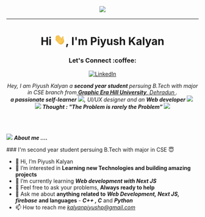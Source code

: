 <p align="center">
  <img src="https://static.vecteezy.com/system/resources/previews/016/766/342/original/happy-smiling-young-man-avatar-3d-portrait-of-a-man-cartoon-character-people-illustration-isolated-on-transparent-background-png.png" height="200"/>
</p>
<hr>
<h1 align="center">Hi <img src="https://raw.githubusercontent.com/ABSphreak/ABSphreak/master/gifs/Hi.gif" width="30px">, I'm Piyush Kalyan</h1>
<h3 align="center">Let's Connect :coffee: </h3>
<p align="center"> 
<a href="https://www.linkedin.com/in/piyush-kalyan/"><img src="https://img.icons8.com/cute-clipart/256/linkedin.png" width="30px" alt="LinkedIn"/></a>
</p>
</p>

<p align="center">
  <em>
    Hey, I am Piyush Kalyan a <b>second year student </b> persuing B.Tech with major in CSE branch from<a href="https://www.gehu.ac.in/"> <b>Graphic Era Hill University</b>, Dehradun </a>. <br>
    <b>a passionate self-learner</b> <img src="https://github.com/TheDudeThatCode/TheDudeThatCode/blob/master/Assets/Developer.gif" width="30px">, UI/UX designer and an <b>Web developer</b>&nbsp;<img src="https://github.com/TheDudeThatCode/TheDudeThatCode/blob/master/Assets/Designer.gif" width="36px">&nbsp
  </em> 
  <br>
  <img src="https://media.giphy.com/media/gH3LO09IOiZIqePwv9/giphy.gif" width="50" /> <b><i align="center">Thought : "The Problem is rarely the Problem”</i></b> <img src="https://media.giphy.com/media/qjqUcgIyRjsl2/giphy.gif" width="50" />
</p>
<br><br>
<p align="center">


<img src="https://media.giphy.com/media/iY8CRBdQXODJSCERIr/giphy.gif" width="30px">&nbsp;***About me ....***
</p>
###  I'm second year student persuing B.Tech with major in CSE 😇

- 👋 Hi, I’m Piyush Kalyan
- 👀 I’m interested in **Learning new Technologies and building amazing projects**
- 🌱 I’m currently learning ***Web development with Next JS***
- 🤝 Feel free to ask your problems, **Always ready to help**
- 💬 Ask me about **anything related to** ***Web Development, Next JS, firebase*** **and languages** - ***C++ , C***  and ***Python***
- 📫 How to reach me *kalyanpiyushp@gmail.com*
<br><br>



